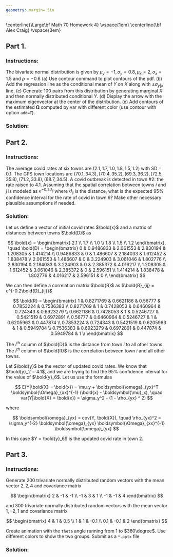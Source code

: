 ```yaml
---
geometry: margin=.5in
---
```


\centerline{\Large\bf Math 70 Homework 4}
\vspace{1em}
\centerline{\bf Alex Craig}
\vspace{3em}

## Part 1.

### Instructions:

The bivariate normal distribution is given by $\mu_y = -1, \sigma_y = 0.8, \mu_x = 2, \sigma_x = 1.5$ and $\rho = -0.6$
(a) Use contour command to plot contours of the pdf.
(b) Add the regression line as the conditional mean of $Y$ on $X$ along with $\pm \sigma_{y|x}$ line.
(c) Generate 100 pairs from this distribution by generating marginal $X$ and then normally distributed conditional $Y$.
(d) Display the arrow with the maximum eigenvector at the center of the distribution.
(e) Add contours of the estimated $\boldsymbol{\Omega}$ computed by var with different color (use contour with option `add=T`).

### Solution:

## Part 2.

### Instructions:

The average covid rates at six towns are $(2.1, 1.7, 1.0, 1.8, 1.5, 1.2)$ with SD = $0.1$. The GPS town locations are $(70.1, 34.3), (70.4, 35.2), (69.3, 36.2), (72.5, 35.8), (71.2, 33.8), (68.7, 34.5)$. A covid outbreak is detected in town #2: the rate raised to $4.1$. Assuming that the spatial correlation between towns $i$ and $j$ is modeled as $e^{-0.2d_{ij}}$ where $d_{ij}$ is the distance, what is the expected $95\%$ confidence interval for the rate of covid in town $6$? Make other necessary plausible assumptions if needed.

### Solution:

Let us define a vector of initial covid rates $\bold{x}$ and a matrix of distances between towns $\bold{D}$ as

$$
\bold{x} = \begin{bmatrix} 2.1 \\ 1.7 \\ 1.0 \\ 1.8 \\ 1.5 \\ 1.2 \end{bmatrix}, \quad \bold{D} = \begin{bmatrix}
0 & 0.9486833 & 2.061553 & 2.830194 & 1.208305 & 1.414214 \\
0.9486833 & 0 & 1.486607 & 2.184033 & 1.612452 & 1.838478 \\
2.061553 & 1.486607 & 0 & 3.224903 & 3.061046 & 1.802776 \\
2.830194 & 2.184033 & 3.224903 & 0 & 2.385372 & 4.016217 \\
1.208305 & 1.612452 & 3.061046 & 2.385372 & 0 & 2.596151 \\
1.414214 & 1.838478 & 1.802776 & 4.016217 & 2.596151 & 0 \\
\end{bmatrix}
$$

We can then define a correlation matrix $\bold{R}$ as $\bold{R}_{ij} = e^{-0.2\bold{D}_{ij}}$

$$
\bold{R} = \begin{bmatrix}
1 & 0.8271769 & 0.6621186 & 0.56777 & 0.7853224 & 0.7536383 \\
0.8271769 & 1 & 0.7428053 & 0.6460964 & 0.724343 & 0.6923279 \\
0.6621186 & 0.7428053 & 1 & 0.5246727 & 0.5421519 & 0.6972891 \\
0.56777 & 0.6460964 & 0.5246727 & 1 & 0.6205963 & 0.447874 \\
0.7853224 & 0.724343 & 0.5421519 & 0.6205963 & 1 & 0.5949784 \\
0.7536383 & 0.6923279 & 0.6972891 & 0.447874 & 0.5949784 & 1 \\
\end{bmatrix}
$$

The $i^{th}$ column of $\bold{D}$ is the distance from town $i$ to all other towns. The $i^{th}$ column of $\bold{R}$ is the correlation between town $i$ and all other towns.

Let $\bold{y}$ be the vector of updated covid rates. We know that $\bold{y}_2 = 4.1$, and we are trying to find the $95\%$ confidence interval for the value of $\bold{y}_6$. Let us use the formulas

$$
E(Y|\bold{X} = \bold{x}) = \mu_y + \boldsymbol{\omega}_{yx}^T \boldsymbol{\Omega}_{xx}^{-1} (\bold{x} - \boldsymbol{\mu}_x), \quad var(Y|\bold{X} = \bold{x}) = \sigma_y^2 - (1 - \rho_{yx} ^ 2)
$$

where

$$
\boldsymbol{\omega}_{yx} = cov(Y, \bold{X}), \quad \rho_{yx}^2 = \sigma_y^{-2} \boldsymbol{\omega}_{yx} \boldsymbol{\Omega}_{xx}^{-1} \boldsymbol{\omega}_{yx}
$$

In this case $Y = \bold{y}_6$ is the updated covid rate in town $2$.

## Part 3.

### Instructions:

Generate $200$ trivariate normally distributed random vectors with the mean vector $2, 2, 4$ and covariance matrix

$$
\begin{bmatrix} 2 & -1 & -1 \\ -1 & 3 & 1 \\ -1 & -1 & 4 \end{bmatrix}
$$

and 300 trivariate normally distributed random vectors with the mean vector $1, -2, 1$ and covariance matrix

$$
\begin{bmatrix} 4 & 1 & 0.5 \\ 1 & 1 & -0.1 \\ 0.1 & -0.1 & 2 \end{bmatrix}
$$

Create animation with the `theta` angle running from $1$ to $360\degree$. Use different colors to show the two groups. Submit as a `*.pptx` file

### Solution:
